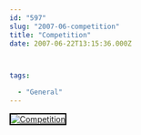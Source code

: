 ```yaml
---
id: "597"
slug: "2007-06-competition"
title: "Competition"
date: 2007-06-22T13:15:36.000Z



tags:

  - "General"
---
```

<div class="sqs-html-content">
  <div style="float: left; margin-right: 10px; margin-bottom: 10px;"> <a href="http://www.flickr.com/photos/mclazarus/590683629/" title="Competition"><img src="http://farm2.static.flickr.com/1015/590683629_b3b9fb4142_m.jpg" alt="Competition" style="border: solid 2px #000000;" /></a>
</div>
<p><br clear="all" /></p>
</div>
